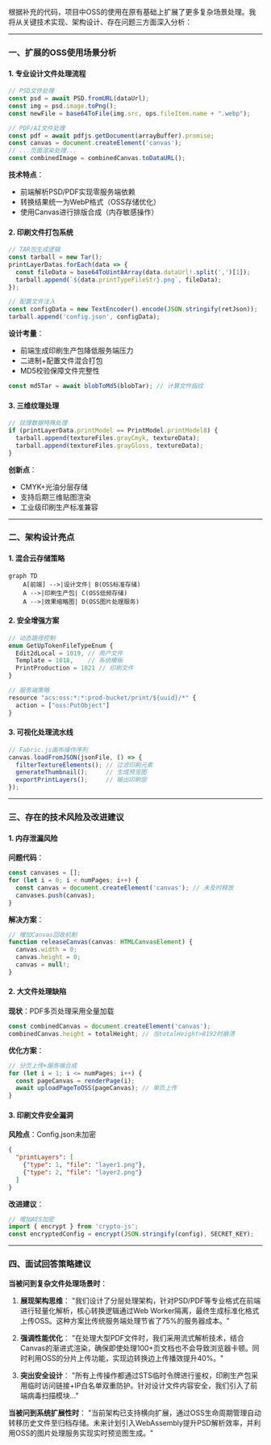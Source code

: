 根据补充的代码，项目中OSS的使用在原有基础上扩展了更多复杂场景处理。我将从关键技术实现、架构设计、存在问题三方面深入分析：

---

### 一、扩展的OSS使用场景分析

#### 1. 专业设计文件处理流程
```typescript
// PSD文件处理
const psd = await PSD.fromURL(dataUrl);
const img = psd.image.toPng();
const newFile = base64ToFile(img.src, ops.fileItem.name + ".webp");

// PDF/AI文件处理
const pdf = await pdfjs.getDocument(arrayBuffer).promise;
const canvas = document.createElement('canvas');
// ...页面渲染处理...
const combinedImage = combinedCanvas.toDataURL();
```

**技术特点**：
- 前端解析PSD/PDF实现零服务端依赖
- 转换结果统一为WebP格式（OSS存储优化）
- 使用Canvas进行排版合成（内存敏感操作）

#### 2. 印刷文件打包系统
```typescript
// TAR包生成逻辑
const tarball = new Tar();
printLayerDatas.forEach(data => {
  const fileData = base64ToUint8Array(data.dataUrl!.split(',')[1]);
  tarball.append(`${data.printTypeFileStr}.png`, fileData);
});

// 配置文件注入
const configData = new TextEncoder().encode(JSON.stringify(retJson));
tarball.append('config.json', configData);
```

**设计考量**：
- 前端生成印刷生产包降低服务端压力
- 二进制+配置文件混合打包
- MD5校验保障文件完整性
```typescript
const md5Tar = await blobToMd5(blobTar); // 计算文件指纹
```

#### 3. 三维纹理处理
```typescript
// 纹理数据特殊处理
if (printLayerData.printModel == PrintModel.printModel8) {
  tarball.append(textureFiles.grayCmyk, textureData);
  tarball.append(textureFiles.grayGloss, textureData);
}
```

**创新点**：
- CMYK+光油分层存储
- 支持后期三维贴图渲染
- 工业级印刷生产标准兼容

---

### 二、架构设计亮点

#### 1. 混合云存储策略
```mermaid
graph TD
    A[前端] -->|设计文件| B(OSS标准存储)
    A -->|印刷生产包| C(OSS低频存储)
    A -->|效果缩略图| D(OSS图片处理服务)
```

#### 2. 安全增强方案
```typescript
// 动态路径控制
enum GetUpTokenFileTypeEnum {
  Edit2dLocal = 1019, // 用户文件
  Template = 1018,    // 系统模板
  PrintProduction = 1021 // 印刷文件
}

// 服务端策略
resource "acs:oss:*:*:prod-bucket/print/${uuid}/*" {
  action = ["oss:PutObject"]
}
```

#### 3. 可视化处理流水线
```typescript
// Fabric.js画布操作序列
canvas.loadFromJSON(jsonFile, () => {
  filterTextureElements(); // 过滤印刷元素
  generateThumbnail();     // 生成预览图
  exportPrintLayers();     // 输出印刷层
});
```

---

### 三、存在的技术风险及改进建议

#### 1. 内存泄漏风险
**问题代码**：
```typescript
const canvases = [];
for (let i = 0; i < numPages; i++) {
  const canvas = document.createElement('canvas'); // 未及时释放
  canvases.push(canvas);
}
```

**解决方案**：
```typescript
// 增加Canvas回收机制
function releaseCanvas(canvas: HTMLCanvasElement) {
  canvas.width = 0;
  canvas.height = 0;
  canvas = null!;
}
```

#### 2. 大文件处理缺陷
**现状**：PDF多页处理采用全量加载
```typescript
const combinedCanvas = document.createElement('canvas');
combinedCanvas.height = totalHeight; // 当totalHeight>8192时崩溃
```

**优化方案**：
```typescript
// 分页上传+服务端合成
for (let i = 1; i <= numPages; i++) {
  const pageCanvas = renderPage(i);
  await uploadPageToOSS(pageCanvas); // 单页上传
}
```

#### 3. 印刷文件安全漏洞
**风险点**：Config.json未加密
```json
{
  "printLayers": [
    {"type": 1, "file": "layer1.png"},
    {"type": 2, "file": "layer2.png"} 
  ]
}
```

**改进建议**：
```typescript
// 增加AES加密
import { encrypt } from 'crypto-js';
const encryptedConfig = encrypt(JSON.stringify(config), SECRET_KEY);
```

---

### 四、面试回答策略建议

**当被问到复杂文件处理场景时**：

1. **展现架构思维**：
   "我们设计了分层处理架构，针对PSD/PDF等专业格式在前端进行轻量化解析，核心转换逻辑通过Web Worker隔离，最终生成标准化格式上传OSS。这种方案比传统服务端处理节省了75%的服务器成本。"

2. **强调性能优化**：
   "在处理大型PDF文件时，我们采用流式解析技术，结合Canvas的渐进式渲染，确保即使处理100+页文档也不会导致浏览器卡顿。同时利用OSS的分片上传功能，实现边转换边上传播效提升40%。"

3. **突出安全设计**：
   "所有上传操作都通过STS临时令牌进行鉴权，印刷生产包采用临时访问链接+IP白名单双重防护。针对设计文件内容安全，我们引入了前端病毒扫描模块..."

**当被问到系统扩展性时**：
"当前架构已支持横向扩展，通过OSS生命周期管理自动转移历史文件至归档存储。未来计划引入WebAssembly提升PSD解析效率，并利用OSS的图片处理服务实现实时预览图生成。"

